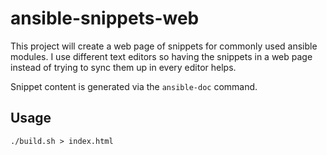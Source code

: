 # ansible-snippets-web

This project will create a web page of snippets for commonly used ansible modules.
I use different text editors so having the snippets in a web page instead of trying to sync them up in every editor helps.

Snippet content is generated via the `ansible-doc` command.

## Usage
```
./build.sh > index.html
```
